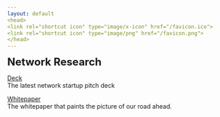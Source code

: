 ```yaml
---
layout: default
<head>
<link rel="shortcut icon" type="image/x-icon" href="/favicon.ico">
<link rel="shortcut icon" type="image/png" href="/favicon.png">
</head>
---
```

<b><font size="5">Network Research</font></b>

<a href="https://netxork.com/deck">Deck</a>
<br>
The latest network startup pitch deck

<a href="https://network.foundation/network.pdf">Whitepaper</a>
<br>
The whitepaper that paints the picture of our road ahead.
